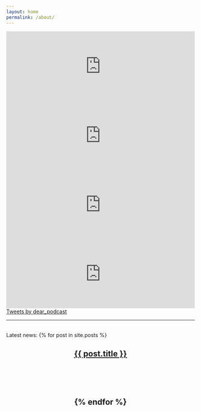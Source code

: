 ```yaml
---
layout: home
permalink: /about/
---
```


<div class="row">
  <div class="column left">
  	<iframe sandbox="allow-same-origin allow-scripts allow-top-navigation allow-popups" scrolling=no width="100%" height="185" frameborder="0" src="https://embed.radiopublic.com/e?if=dear-6N90Km&ge=s1!a8e9593e479da8c1e6e82da34fcb5e7b72dd10f0"></iframe><br />
	<iframe sandbox="allow-same-origin allow-scripts allow-top-navigation allow-popups" scrolling=no width="100%" height="185" frameborder="0" src="https://embed.radiopublic.com/e?if=dear-6N90Km&ge=s1!8b34ef98b522df8b149dbc9febb255119b5c36c1"></iframe><br />
	<iframe sandbox="allow-same-origin allow-scripts allow-top-navigation allow-popups" scrolling=no width="100%" height="185" frameborder="0" src="https://embed.radiopublic.com/e?if=dear-6N90Km&ge=s1!56aeebc8e1d281e205eb80a6f98fe738c26e2840"></iframe><br />
	<iframe sandbox="allow-same-origin allow-scripts allow-top-navigation allow-popups" scrolling=no width="100%" height="185" frameborder="0" src="https://embed.radiopublic.com/e?if=dear-6N90Km&ge=s1!13fe390ec0f15cdb60b8576d9752a3c535fb722e"></iframe><br />
  </div>
  <div class="column right">
	<a class="twitter-timeline" data-width="250" data-height="500" href="https://twitter.com/dear_podcast?ref_src=twsrc%5Etfw">Tweets by dear_podcast</a> <script async src="https://platform.twitter.com/widgets.js" charset="utf-8"></script>
  	<br /><hr /><br />
  	Latest news:
  	{% for post in site.posts %}
		<center><h2><u><a href="{{ post.url }}">{{ post.title }}</a></u><h2><br />
		<br /><br />
	{% endfor %}
  </div>
</div>
